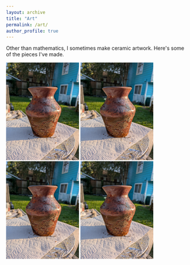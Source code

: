 ```yaml
---
layout: archive
title: "Art"
permalink: /art/
author_profile: true
---
```


Other than mathematics, I sometimes make ceramic artwork. Here's some of the pieces I've made.

<img src="../images/Miles.jpg" alt="isolated" width="200"/>
<img src="../images/Miles.jpg" alt="isolated" width="200"/>
<img src="../images/Miles.jpg" alt="isolated" width="200"/>
<img src="../images/Miles.jpg" alt="isolated" width="200"/>


